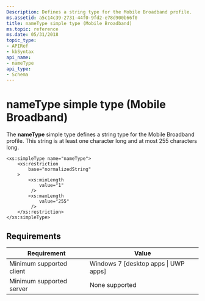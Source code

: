 ```yaml
---
Description: Defines a string type for the Mobile Broadband profile.
ms.assetid: a5c14c39-2731-44f0-9fd2-e78d900b66f0
title: nameType simple type (Mobile Broadband)
ms.topic: reference
ms.date: 05/31/2018
topic_type: 
- APIRef
- kbSyntax
api_name: 
- nameType
api_type: 
- Schema
---
```


# nameType simple type (Mobile Broadband)

The **nameType** simple type defines a string type for the Mobile Broadband profile. This string is at least one character long and at most 255 characters long.

``` syntax
<xs:simpleType name="nameType">
    <xs:restriction
        base="normalizedString"
    >
        <xs:minLength
            value="1"
         />
        <xs:maxLength
            value="255"
         />
    </xs:restriction>
</xs:simpleType>
```

## Requirements



| Requirement | Value |
|-------------------------------------|---------------------------------------------------|
| Minimum supported client<br/> | Windows 7 \[desktop apps \| UWP apps\]<br/> |
| Minimum supported server<br/> | None supported<br/>                         |



 

 




